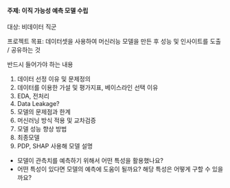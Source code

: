 #### 주제: 이직 가능성 예측 모델 수립 

대상: 비데이터 직군

프로젝트 목표: 데이터셋을 사용하여 머신러능 모델을 만든 후 성능 및 인사이트를 도출 / 공유하는 것

반드시 들어가야 하는 내용

1. 데이터 선정 이유 및 문제정의
2. 데이터를 이용한 가설 및 평가지표, 베이스라인 선택 이유
3. EDA, 전처리
4. Data Leakage?
5. 모델의 문제점과 한계
6. 머신러닝 방식 적용 및 교차검증
7. 모델 성능 향상 방법
8. 최종모델
9. PDP, SHAP 사용해 모델 설명 

* 모델이 관측치를 예측하기 위해서 어떤 특성을 활용했나요?
* 어떤 특성이 있다면 모델의 예측에 도움이 될까요? 해당 특성은 어떻게 구할 수 있을까요?
